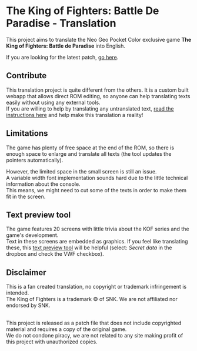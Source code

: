 # The King of Fighters: Battle De Paradise - Translation
This project aims to translate the Neo Geo Pocket Color exclusive game **The King of Fighters: Battle de Paradise** into English.

If you are looking for the latest patch, [go here](https://www.marcrobledo.com/neo-geo-pocket/king-of-fighters-battle-de-paradise-english-translation/).


## Contribute
This translation project is quite different from the others. It is a custom built webapp that allows direct ROM editing, so anyone can help translating texts easily without using any external tools.<br/>
If you are willing to help by translating any untranslated text, [read the instructions here](https://www.marcrobledo.com/king-of-fighters-battle-de-paradise-translation/) and help make this translation a reality!


## Limitations
The game has plenty of free space at the end of the ROM, so there is enough space to enlarge and translate all texts (the tool updates the pointers automatically).

However, the limited space in the small screen is still an issue.<br/>
A variable width font implementation sounds hard due to the little technical information about the console.<br/>
This means, we might need to cut some of the texts in order to make them fit in the screen.

## Text preview tool
The game features 20 screens with little trivia about the KOF series and the game's development.<br/>
Text in these screens are embedded as graphics. If you feel like translating these, this [text preview tool](https://www.marcrobledo.com/king-of-fighters-battle-de-paradise-translation/tools/text-preview/) will be helpful (select: *Secret data* in the dropbox and check the VWF checkbox).


## Disclaimer
This is a fan created translation, no copyright or trademark infringement is intended.<br/>
The King of Fighters is a trademark &copy; of SNK. We are not affiliated nor endorsed by SNK.<br/><br/>

This project is released as a patch file that does not include copyrighted material and requires a copy of the original game.<br/>
We do not condone piracy, we are not related to any site making profit of this project with unauthorized copies.